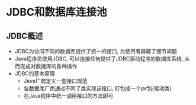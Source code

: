 # JDBC和数据库连接池

## JDBC概述
- JDBC为访问不同的数据库提供了统一的接口, 为使用者屏蔽了细节问题
- Java程序员使用JDBC, 可以连接任何提供了JDBC驱动程序的数据库系统, 从而完成对数据库的各种操作
- JDBC的基本原理
    - Java厂商定义一套接口规范
    - 各数据库厂商通过不同了类实现该接口, 打包成一个jar包(驱动类)
    - 在Java程序中统一调用接口的方法即可